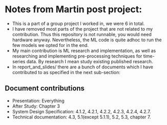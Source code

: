 # Notes from Martin post project:
* This is a part of a group project I worked in, we were 6 in total.
* I have removed most parts of the project that are not related to my contribution. Thus this repository is not runnable, you would need hardware anyway. Nevertheless, the ML code is quite adhoc to run the few models we opted for in the end.
* My main contribution is ML research and implementation, as well as researching and implementing pre-processing techniques for time-series data. By research I mean study existing published research.
* In report_and_slides/ there are a bunch of documents which I have contributed to as specified in the next sub-section:

## Document contributions
* Presentation: Everything
* After Study: Chapter 3
* System Design Specification: 4.1.2, 4.2.1, 4.2.2, 4.2.3, 4.2.4, 4.2.7. 
* Technical documentation: 4.3, 5.1(except 5.1.1), 5.2, 5.3, chapter 7.
